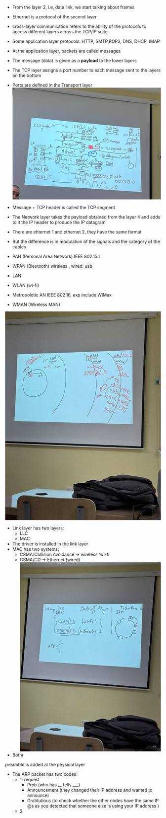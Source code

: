 * From the layer 2, i.e, data link, we start talking about frames
* Ethernet is a protocol of the second layer 
* cross-layer communication refers to the ability of the protocols to access different layers across the TCP/IP suite
* Some application layer protocols: HTTP, SMTP,POP3, DNS, DHCP, IMAP
* At the application layer, packets are called messages
* The message (data) is given as a **payload** to the lower layers
* The TCP layer assigns a port number to each message sent to the layers on the bottom
* Ports are defined in the Transport layer
![](./pic1.jpg)


* Message + TCP header is called the TCP segment 
* The Network layer takes the payload obtained from the layer 4 and adds to it the IP header to produce the IP datagram
* There are ehternet 1 and ethernet 2, they have the same format
* But the difference is in modulation of the signals and the category of the cables


* PAN (Personal Area Network) IEEE 802.15.1
* WPAN (Bleutooth) wireless , wired: usb
* LAN
* WLAN (wi-fi)
* Metropolotic AN IEEE 802.16, exp include WiMax
* WMAN (Wireless MAN)

![](./pic2.jpg)

* Link layer has two layers:
  * LLC 
  * MAC
* The driver is installed in the link layer
* MAC has two systems:
  * CSMA/Collision Avoidance -> wireless 'wi-fi'
  * CSMA/CD -> Ethernet (wired)
![](./pic3.jpg)
* Bothr 

preamble is added at the physical layer


* The ARP packet has two codes:
  * 1: request 
    * Prob (who has __ tells ___)
    * Announcement (they changed their IP address and wanted to announce)
    * Gratitutious (to check whether the other nodes have the same IP @s as you detected that someone else is using your IP address )
  * 2